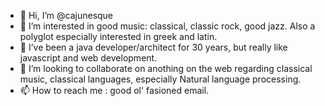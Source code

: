 - 👋 Hi, I’m @cajunesque
- 👀 I’m interested in good music: classical, classic rock, good jazz. Also a polyglot especially interested in greek and latin.
- 🌱 I’ve been a java developer/architect for 30 years, but really like javascript and web development.
- 💞️ I’m looking to collaborate on anothing on the web regarding classical music, classical languages, especially Natural language processing.
- 📫 How to reach me : good ol' fasioned email.
